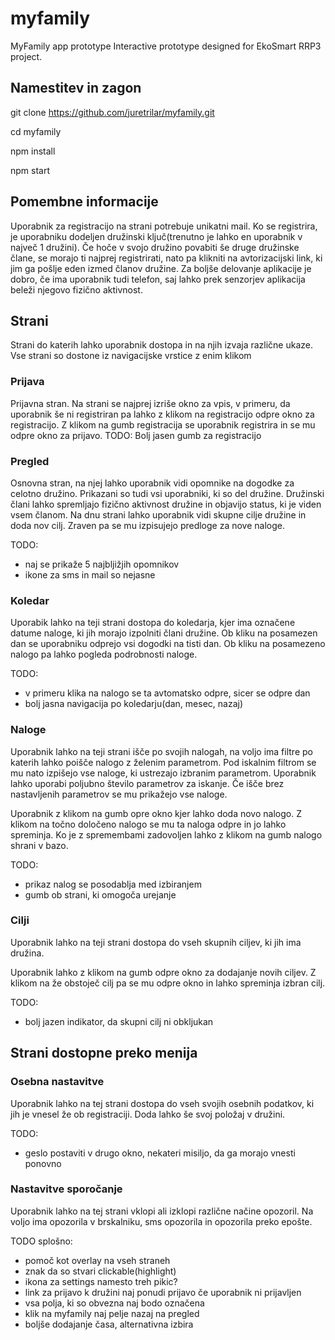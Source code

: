 # myfamily

MyFamily app prototype
Interactive prototype designed for EkoSmart RRP3 project.

## Namestitev in zagon

git clone https://github.com/juretrilar/myfamily.git

cd myfamily

npm install

npm start


## Pomembne informacije

Uporabnik za registracijo na strani potrebuje unikatni mail. Ko se registrira, je uporabniku dodeljen družinski ključ(trenutno je lahko en uporabnik v največ 1 družini). Če hoče v svojo družino povabiti še druge družinske člane, se morajo ti najprej registrirati, nato pa klikniti na avtorizacijski link, ki jim ga pošlje eden izmed članov družine. Za boljše delovanje aplikacije je dobro, če ima uporabnik tudi telefon, saj lahko prek senzorjev aplikacija beleži njegovo fizično aktivnost.


## Strani

Strani do katerih lahko uporabnik dostopa in na njih izvaja različne ukaze. Vse strani so dostone iz navigacijske vrstice z enim klikom

### Prijava

Prijavna stran. Na strani se najprej izriše okno za vpis, v primeru, da uporabnik še ni registriran pa lahko z klikom na registracijo odpre okno za registracijo. Z klikom na gumb registracija se uporabnik registrira in se mu odpre okno za prijavo.
TODO: Bolj jasen gumb za registracijo

### Pregled

Osnovna stran, na njej lahko uporabnik vidi opomnike na dogodke za celotno družino. Prikazani so tudi vsi uporabniki, ki so del družine. Družinski člani lahko spremljajo fizično aktivnost družine in objavijo status, ki je viden vsem članom.
Na dnu strani lahko uporabnik vidi skupne cilje družine in doda nov cilj. Zraven pa se mu izpisujejo predloge za nove naloge.

TODO:
- naj se prikaže 5 najbljižjih opomnikov
- ikone za sms in mail so nejasne

### Koledar

Uporabik lahko na teji strani dostopa do koledarja, kjer ima označene datume naloge, ki jih morajo izpolniti člani družine. 
Ob kliku na posamezen dan se uporabniku odprejo vsi dogodki na tisti dan. Ob kliku na posamezeno nalogo pa lahko pogleda podrobnosti naloge.

TODO: 
- v primeru klika na nalogo se ta avtomatsko odpre, sicer se odpre dan
- bolj jasna navigacija po koledarju(dan, mesec, nazaj)

### Naloge

Uporabnik lahko na teji strani išče po svojih nalogah, na voljo ima filtre po katerih lahko poišče nalogo z želenim parametrom. Pod iskalnim filtrom se mu nato izpišejo vse naloge, ki ustrezajo izbranim parametrom. Uporabnik lahko uporabi poljubno število parametrov za iskanje. Če išče brez nastavljenih parametrov se mu prikažejo vse naloge.

Uporabnik z klikom na gumb opre okno kjer lahko doda novo nalogo. Z klikom na točno določeno nalogo se mu ta naloga odpre in jo lahko spreminja. Ko je z spremembami zadovoljen lahko z klikom na gumb nalogo shrani v bazo.

TODO: 
- prikaz nalog se posodablja med izbiranjem
- gumb ob strani, ki omogoča urejanje

### Cilji

Uporabnik lahko na teji strani dostopa do vseh skupnih ciljev, ki jih ima družina. 

Uporabnik lahko z klikom na gumb odpre okno za dodajanje novih ciljev. Z klikom na že obstoječ cilj pa se mu odpre okno in lahko spreminja izbran cilj.

TODO:
- bolj jazen indikator, da skupni cilj ni obkljukan

## Strani dostopne preko menija

### Osebna nastavitve

Uporabnik lahko na tej strani dostopa do vseh svojih osebnih podatkov, ki jih je vnesel že ob registraciji. Doda lahko še svoj položaj v družini.

TODO:
- geslo postaviti v drugo okno, nekateri misiljo, da ga morajo vnesti ponovno


### Nastavitve sporočanje

Uporabnik lahko na tej strani vklopi ali izklopi različne načine opozoril. Na voljo ima opozorila v brskalniku, sms opozorila in opozorila preko epošte.

TODO splošno:
- pomoč kot overlay na vseh straneh
- znak da so stvari clickable(highlight)
- ikona za settings namesto treh pikic?
- link za prijavo k družini naj ponudi prijavo če uporabnik ni prijavljen
- vsa polja, ki so obvezna naj bodo označena
- klik na myfamily naj pelje nazaj na pregled
- boljše dodajanje časa, alternativna izbira
